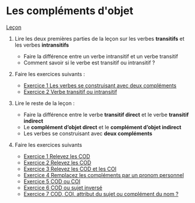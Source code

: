 # Les compléments d'objet

[Leçon](http://www.ralentirtravaux.com/lettres/cours/verbes-transitifs-complements-objet.php "Leçon")

1. Lire les deux premières parties de la leçon sur les verbes **transitifs** et les verbes **intransitifs**

	- Faire la différence entre un verbe intransitif et un verbe transitif
	- Comment savoir si le verbe est transitif ou intransitif ?

2. Faire les exercices suivants :

	- [Exercice 1 Les verbes se construisant avec deux compléments](http://www.ralentirtravaux.com/lettres/exercices/sixieme/cod-coi/transitif-intransitif.htm)
	- [Exercice 2 Verbe transitif ou intransitif](http://www.ralentirtravaux.com/lettres/exercices/sixieme/cod-coi/transitif-intransitif-2.htm)

3. Lire le reste de la leçon :
	- Faire la différence entre le verbe **transitif direct** et le verbe **transitif indirect**
	- Le **complément d’objet direct** et le **complément d’objet indirect**
	- Les verbes se construisant avec **deux compléments**

4. Faire les exercices suivants

	- [Exercice 1 Relevez les COD](http://www.ralentirtravaux.com/lettres/exercices/sixieme/cod-coi/cod.htm)
	- [Exercice 2 Relevez les COD](http://www.ralentirtravaux.com/lettres/exercices/sixieme/cod-coi/coi.htm)
	- [Exercice 3 Relevez les COD et les COI](http://www.ralentirtravaux.com/lettres/exercices/sixieme/cod-coi/cod-ou-coi.htm)
	- [Exercice 4 Remplacez les compléments par un pronom personnel](http://www.ralentirtravaux.com/lettres/exercices/sixieme/cod-coi/cod-pronom.htm)
	- [Exercice 5 COD ou COI](http://www.ralentirtravaux.com/lettres/exercices/sixieme/cod-coi/cod-ou-coi-2.htm)
	- [Exercice 6 COD ou sujet inversé](http://www.ralentirtravaux.com/lettres/exercices/sixieme/cod-coi/cod-sujet.htm)
	- [Exercice 7 COD, COI, attribut du sujet ou complément du nom ?](http://www.ralentirtravaux.com/lettres/exercices/sixieme/cod-coi/fonction.htm)